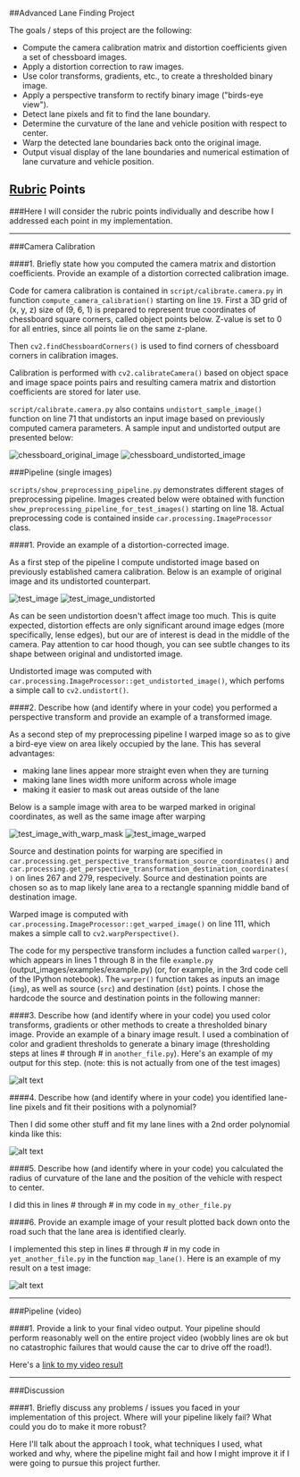 ##Advanced Lane Finding Project

The goals / steps of this project are the following:

* Compute the camera calibration matrix and distortion coefficients given a set of chessboard images.
* Apply a distortion correction to raw images.
* Use color transforms, gradients, etc., to create a thresholded binary image.
* Apply a perspective transform to rectify binary image ("birds-eye view").
* Detect lane pixels and fit to find the lane boundary.
* Determine the curvature of the lane and vehicle position with respect to center.
* Warp the detected lane boundaries back onto the original image.
* Output visual display of the lane boundaries and numerical estimation of lane curvature and vehicle position.

[//]: # (Image References)

[image1]: ./examples/undistort_output.png "Undistorted"
[image2]: ./test_images/test1.jpg "Road Transformed"
[image3]: ./examples/binary_combo_example.jpg "Binary Example"
[image4]: ./examples/warped_straight_lines.jpg "Warp Example"
[image5]: ./examples/color_fit_lines.jpg "Fit Visual"
[image6]: ./examples/example_output.jpg "Output"
[video1]: ./project_video.mp4 "Video"

[chessboard_original_image]: ./writeup_images/chessboard_original_image.jpeg
[chessboard_undistorted_image]: ./writeup_images/chessboard_undistorted_image.jpeg
[test_image]: ./writeup_images/test_image.jpg
[test_image_undistorted]: ./writeup_images/test_image_undistorted.jpg
[test_image_with_warp_mask]: ./writeup_images/test_image_with_warp_mask.jpg
[test_image_warped]: ./writeup_images/test_image_warped.jpg

## [Rubric](https://review.udacity.com/#!/rubrics/571/view) Points
###Here I will consider the rubric points individually and describe how I addressed each point in my implementation.  

---
###Camera Calibration

####1. Briefly state how you computed the camera matrix and distortion coefficients. Provide an example of a distortion corrected calibration image.

Code for camera calibration is contained in `script/calibrate.camera.py` in function `compute_camera_calibration()` starting on line `19`. First a 3D grid of (x, y, z) size of (9, 6, 1) is prepared to represent true coordinates of chessboard square corners, called object points below. Z-value is set to 0 for all entries, since all points lie on the same z-plane.

Then `cv2.findChessboardCorners()` is used to find corners of chessboard corners in calibration images.

Calibration is performed with `cv2.calibrateCamera()` based on object space and image space points pairs and resulting camera matrix and distortion coefficients are stored for later use.

`script/calibrate.camera.py` also contains `undistort_sample_image()` function on line 71 that undistorts an input image based on previously computed camera parameters. A sample input and undistorted output are presented below:

![chessboard_original_image] ![chessboard_undistorted_image]

###Pipeline (single images)

`scripts/show_preprocessing_pipeline.py` demonstrates different stages of preprocessing pipeline.
Images created below were obtained with function `show_preprocessing_pipeline_for_test_images()` starting on line 18. Actual preprocessing code is contained inside `car.processing.ImageProcessor` class.

####1. Provide an example of a distortion-corrected image.

As a first step of the pipeline I compute undistorted image based on previously established camera calibration. Below is an example of original image and its undistorted counterpart.

![test_image] ![test_image_undistorted]

As can be seen undistortion doesn't affect image too much. This is quite expected, distortion effects are only significant around image edges (more specifically, lense edges), but our are of interest is dead in the middle of the camera. Pay attention to car hood though, you can see subtle changes to its shape between original and undistorted image.

Undistorted image was computed with `car.processing.ImageProcessor::get_undistorted_image()`, which perfoms a simple call to `cv2.undistort()`.


####2. Describe how (and identify where in your code) you performed a perspective transform and provide an example of a transformed image.

As a second step of my preprocessing pipeline I warped image so as to give a bird-eye view on area likely occupied by the lane. This has several advantages:  
- making lane lines appear more straight even when they are turning
- making lane lines width more uniform across whole image  
- making it easier to mask out areas outside of the lane

Below is a sample image with area to be warped marked in original coordinates, as well as the same image after warping

![test_image_with_warp_mask] ![test_image_warped]

Source and destination points for warping are specified in `car.processing.get_perspective_transformation_source_coordinates()` and `car.processing.get_perspective_transformation_destination_coordinates()` on lines 267 and 279, respecively. Source and destination points are chosen so as to map likely lane area to a rectangle spanning middle band of destination image.

Warped image is computed with `car.processing.ImageProcessor::get_warped_image()` on line 111, which makes a simple call to `cv2.warpPerspective()`.

The code for my perspective transform includes a function called `warper()`, which appears in lines 1 through 8 in the file `example.py` (output_images/examples/example.py) (or, for example, in the 3rd code cell of the IPython notebook).  The `warper()` function takes as inputs an image (`img`), as well as source (`src`) and destination (`dst`) points.  I chose the hardcode the source and destination points in the following manner:

####3. Describe how (and identify where in your code) you used color transforms, gradients or other methods to create a thresholded binary image.  Provide an example of a binary image result.
I used a combination of color and gradient thresholds to generate a binary image (thresholding steps at lines # through # in `another_file.py`).  Here's an example of my output for this step.  (note: this is not actually from one of the test images)

![alt text][image3]

####4. Describe how (and identify where in your code) you identified lane-line pixels and fit their positions with a polynomial?

Then I did some other stuff and fit my lane lines with a 2nd order polynomial kinda like this:

![alt text][image5]

####5. Describe how (and identify where in your code) you calculated the radius of curvature of the lane and the position of the vehicle with respect to center.

I did this in lines # through # in my code in `my_other_file.py`

####6. Provide an example image of your result plotted back down onto the road such that the lane area is identified clearly.

I implemented this step in lines # through # in my code in `yet_another_file.py` in the function `map_lane()`.  Here is an example of my result on a test image:

![alt text][image6]

---

###Pipeline (video)

####1. Provide a link to your final video output.  Your pipeline should perform reasonably well on the entire project video (wobbly lines are ok but no catastrophic failures that would cause the car to drive off the road!).

Here's a [link to my video result](./project_video.mp4)

---

###Discussion

####1. Briefly discuss any problems / issues you faced in your implementation of this project.  Where will your pipeline likely fail?  What could you do to make it more robust?

Here I'll talk about the approach I took, what techniques I used, what worked and why, where the pipeline might fail and how I might improve it if I were going to pursue this project further.  

